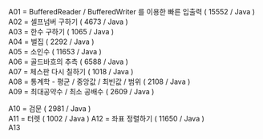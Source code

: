 A01 = BufferedReader / BufferedWriter 를 이용한 빠른 입출력 ( 15552 / Java )  
A02 = 셀프넘버 구하기 ( 4673 / Java )  
A03 = 한수 구하기 ( 1065 / Java )  
A04 = 벌집 ( 2292 / Java )  
A05 = 소인수 ( 11653 / Java )  
A06 = 골드바흐의 추측 ( 6588 / Java )  
A07 = 체스판 다시 칠하기 ( 1018 / Java )  
A08 = 통계학 - 평균 / 중앙값 / 최빈값 / 범위 ( 2108 / Java )  
A09 = 최대공약수 / 최소 공배수 ( 2609 / Java )  
  
A10 = 검문 ( 2981 / Java )    
A11 = 터렛 ( 1002 / Java )
A12 = 좌표 정렬하기 ( 11650 / Java )  
A13
